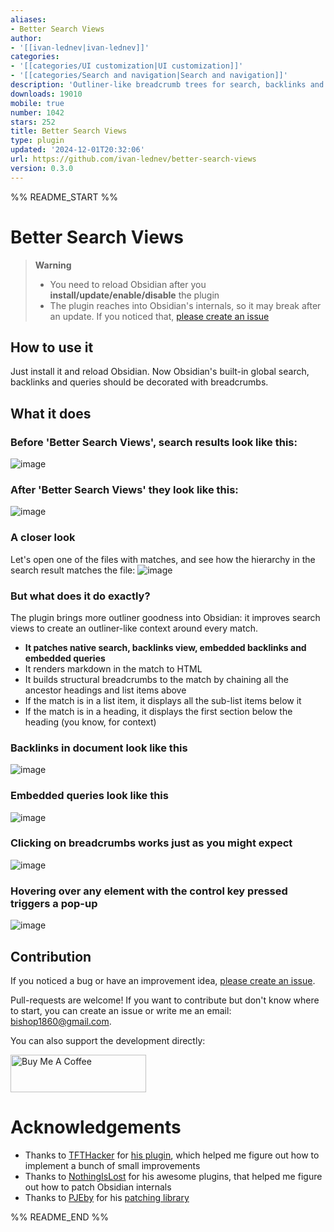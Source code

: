 ```yaml
---
aliases:
- Better Search Views
author:
- '[[ivan-lednev|ivan-lednev]]'
categories:
- '[[categories/UI customization|UI customization]]'
- '[[categories/Search and navigation|Search and navigation]]'
description: 'Outliner-like breadcrumb trees for search, backlinks and embedded queries '
downloads: 19010
mobile: true
number: 1042
stars: 252
title: Better Search Views
type: plugin
updated: '2024-12-01T20:32:06'
url: https://github.com/ivan-lednev/better-search-views
version: 0.3.0
---
```


%% README_START %%

# Better Search Views

> **Warning**
>
> - You need to reload Obsidian after you **install/update/enable/disable** the plugin
> - The plugin reaches into Obsidian's internals, so it may break after an update. If you noticed that, [please create an issue](https://github.com/ivan-lednev/better-search-views/issues)

## How to use it

Just install it and reload Obsidian. Now Obsidian's built-in global search, backlinks and queries should be decorated with breadcrumbs.

## What it does

### Before 'Better Search Views', search results look like this:

![image](https://github.com/ivan-lednev/better-search-views/assets/41428836/4069c2ef-6ec9-4a87-9881-2d300cddd10e)

### After 'Better Search Views' they look like this:

![image](https://github.com/ivan-lednev/better-search-views/assets/41428836/b191f14a-b75c-46d9-a19c-a8f91cafcd9f)

### A closer look

Let's open one of the files with matches, and see how the hierarchy in the search result matches the file:
![image](https://github.com/ivan-lednev/better-search-views/assets/41428836/953b2de2-cc9a-496c-ad85-27f0c361424a)


### But what does it do exactly?

The plugin brings more outliner goodness into Obsidian: it improves search views to create an outliner-like context around every match.
- **It patches native search, backlinks view, embedded backlinks and embedded queries**
- It renders markdown in the match to HTML
- It builds structural breadcrumbs to the match by chaining all the ancestor headings and list items above
- If the match is in a list item, it displays all the sub-list items below it
- If the match is in a heading, it displays the first section below the heading (you know, for context)

### Backlinks in document look like this

![image](https://github.com/ivan-lednev/better-search-views/assets/41428836/2f5229bc-8d3d-4027-b01c-fa36d5872716)

### Embedded queries look like this

![image](https://github.com/ivan-lednev/better-search-views/assets/41428836/bdf7fb5d-dcc2-4067-9abb-9c2064c09a27)

### Clicking on breadcrumbs works just as you might expect

![image](https://raw.githubusercontent.com/ivan-lednev/better-search-views/HEAD/click-demo.gif)

### Hovering over any element with the control key pressed triggers a pop-up

![image](https://raw.githubusercontent.com/ivan-lednev/better-search-views/HEAD/hover-demo.gif)

## Contribution

If you noticed a bug or have an improvement idea, [please create an issue](https://github.com/ivan-lednev/better-search-views/issues).

Pull-requests are welcome! If you want to contribute but don't know where to start, you can create an issue or write me an email: <bishop1860@gmail.com>.

You can also support the development directly:

<a href="https://www.buymeacoffee.com/machineelf" target="_blank"><img src="https://cdn.buymeacoffee.com/buttons/v2/default-yellow.png" alt="Buy Me A Coffee" style="height: 60px !important;width: 217px !important;" ></a>

# Acknowledgements

- Thanks to [TFTHacker](https://tfthacker.com/) for [his plugin](https://github.com/TfTHacker/obsidian42-strange-new-worlds), which helped me figure out how to implement a bunch of small improvements
- Thanks to [NothingIsLost](https://github.com/nothingislost) for his awesome plugins, that helped me figure out how to patch Obsidian internals
- Thanks to [PJEby](https://github.com/pjeby) for his [patching library](https://github.com/pjeby/monkey-around)


%% README_END %%